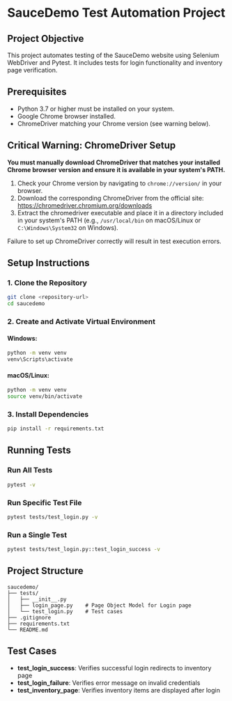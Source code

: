 # SauceDemo Test Automation Project

## Project Objective
This project automates testing of the SauceDemo website using Selenium WebDriver and Pytest. It includes tests for login functionality and inventory page verification.

## Prerequisites
- Python 3.7 or higher must be installed on your system.
- Google Chrome browser installed.
- ChromeDriver matching your Chrome version (see warning below).

## Critical Warning: ChromeDriver Setup
**You must manually download ChromeDriver that matches your installed Chrome browser version and ensure it is available in your system's PATH.**

1. Check your Chrome version by navigating to `chrome://version/` in your browser.
2. Download the corresponding ChromeDriver from the official site: https://chromedriver.chromium.org/downloads
3. Extract the chromedriver executable and place it in a directory included in your system's PATH (e.g., `/usr/local/bin` on macOS/Linux or `C:\Windows\System32` on Windows).

Failure to set up ChromeDriver correctly will result in test execution errors.

## Setup Instructions

### 1. Clone the Repository
```bash
git clone <repository-url>
cd saucedemo
```

### 2. Create and Activate Virtual Environment

#### Windows:
```bash
python -m venv venv
venv\Scripts\activate
```

#### macOS/Linux:
```bash
python -m venv venv
source venv/bin/activate
```

### 3. Install Dependencies
```bash
pip install -r requirements.txt
```

## Running Tests

### Run All Tests
```bash
pytest -v
```

### Run Specific Test File
```bash
pytest tests/test_login.py -v
```

### Run a Single Test
```bash
pytest tests/test_login.py::test_login_success -v
```

## Project Structure
```
saucedemo/
├── tests/
│   ├── __init__.py
│   ├── login_page.py    # Page Object Model for Login page
│   └── test_login.py    # Test cases
├── .gitignore
├── requirements.txt
└── README.md
```

## Test Cases
- **test_login_success**: Verifies successful login redirects to inventory page
- **test_login_failure**: Verifies error message on invalid credentials
- **test_inventory_page**: Verifies inventory items are displayed after login
